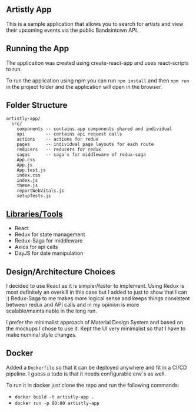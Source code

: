 ## Artistly App
This is a sample application that allows you to search for artists and view their upcoming events via the public Bandsintown API.

## Running the App
The application was created using create-react-app and uses react-scripts to run.

To run the application using npm you can run `npm install` and then `npm run` in the project folder and the application will open in the browser.

## Folder Structure 
```
artistly-app/
  src/
    components -- contains app components shared and individual
    api        -- contains api request calls 
    actions    -- actions for redux
    pages      -- individual page layouts for each route
    reducers   -- reducers for redux
    sagas      -- saga`s for middleware of redux-saga
    App.css
    App.js
    App.test.js
    index.css
    index.js
    theme.js
    reportWebVitals.js
    setupTests.js
```

## [Libraries/Tools](#lib-tools)
- React
- Redux for state management
- Redux-Saga for middleware
- Axios for api calls
- DayJS for date manipulation

## Design/Architecture Choices
I decided to use React as it is simpler/faster to implement. Using Redux is most definitely an overkill in this case but I added to just to show that I can :)
Redux-Saga to me makes more logical sense and keeps things consistent between redux and API calls and in my opinion is more scalable/maintainable in the long run. 


I prefer the minimalist approach of Material Design System and based on the mockups I chose to use it. Kept the UI very minimalist so that I have to make nominal
style changes.

## Docker
Added a `Dockerfile` so that it can be deployed anywhere and fit in a CI/CD pipeline. I guess a todo is that it needs configurable env`s as well.

To run it in docker just clone the repo and run the following commands:
- `docker build -t artistly-app .`
- `docker run -p 80:80 artistly-app`

